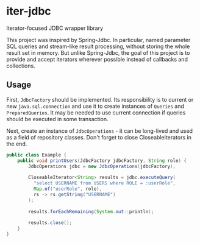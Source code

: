 # iter-jdbc
Iterator-focused JDBC wrapper library

This project was inspired by Spring-Jdbc. In particular, named parameter SQL
 queries and stream-like result processing, without storing the whole
  result set in memory. But unlike Spring-Jdbc, the goal of this project is
   to provide and accept iterators wherever possible instead of callbacks and
    collections.
    
## Usage

First, `JdbcFactory` should be implemented. Its responsibility is to current
 or new `java.sql.connection` and use it to create instances of `Queries` and
  `PreparedQueries`. It may be needed to use current connection if queries
   should be executed in some transaction.
   
Next, create an instance of `JdbcOperations` - it can be long-lived and used
 as a field of repository classes. Don't forget to close CloseableIterators
  in the end.
 
```java
public class Example {
    public void printUsers(JdbcFactory jdbcFactory, String role) {
        JdbcOperations jdbc = new JdbcOperations(jdbcFactory);
        
        CloseableIterator<String> results = jdbc.executeQuery(
          "select USERNAME from USERS where ROLE = :userRole",
          Map.of("userRole", role),
          rs -> rs.getString("USERNAME")
        );
        
        results.forEachRemaining(System.out::println);  
        
        results.close();
    }
}
```
